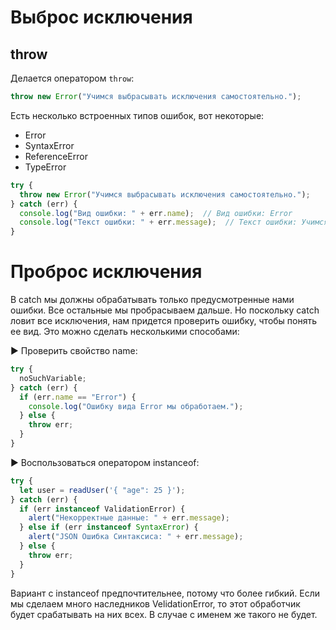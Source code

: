 

# Выброс исключения

## throw

Делается оператором `throw`:

```javascript
throw new Error("Учимся выбрасывать исключения самостоятельно.");
```

Есть несколько встроенных типов ошибок, вот некоторые:

* Error
* SyntaxError
* ReferenceError
* TypeError

```javascript
try {
  throw new Error("Учимся выбрасывать исключения самостоятельно.");
} catch (err) {
  console.log("Вид ошибки: " + err.name);  // Вид ошибки: Error
  console.log("Текст ошибки: " + err.message);  // Текст ошибки: Учимся выбрасывать исключения самостоятельно.
}
```

# Проброс исключения

В catch мы должны обрабатывать только предусмотренные нами ошибки. Все остальные мы пробрасываем дальше. Но поскольку catch ловит все исключения, нам придется проверить ошибку, чтобы понять ее вид. Это можно сделать несколькими способами:

► Проверить свойство name:

```javascript
try {
  noSuchVariable;
} catch (err) {
  if (err.name == "Error") {
    console.log("Ошибку вида Error мы обработаем.");
  } else {
    throw err;
  }
}
```

► Воспользоваться оператором instanceof:

```javascript
try {
  let user = readUser('{ "age": 25 }');
} catch (err) {
  if (err instanceof ValidationError) {
    alert("Некорректные данные: " + err.message);
  } else if (err instanceof SyntaxError) {
    alert("JSON Ошибка Синтаксиса: " + err.message);
  } else {
    throw err;
  }
}
```

Вариант с instanceof предпочтительнее, потому что более гибкий. Если мы сделаем много наследников VelidationError, то этот обработчик будет срабатывать на них всех. В случае с именем же такого не будет.

